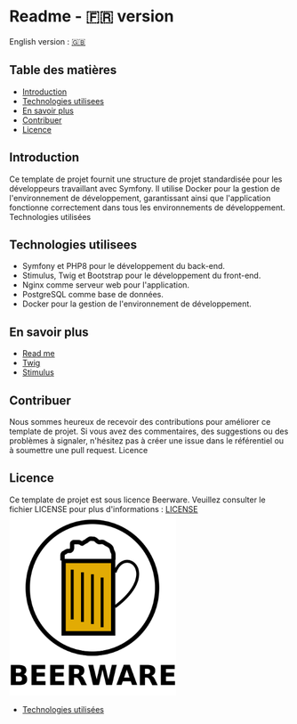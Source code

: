 # Readme - 🇫🇷 version

English version : [🇬🇧](wiki/en/Readme.md)
## Table des matières

- [Introduction](#introduction)
- [Technologies utilisees](#technologies-utilisees)
- [En savoir plus](#en-savoir-plus)
- [Contribuer](#contribuer)
- [Licence](#licence)

## Introduction
Ce template de projet fournit une structure de projet standardisée pour les développeurs travaillant avec Symfony. Il utilise Docker pour la gestion de l'environnement de développement, garantissant ainsi que l'application fonctionne correctement dans tous les environnements de développement.
Technologies utilisées

## Technologies utilisees

- Symfony et PHP8 pour le développement du back-end.
- Stimulus, Twig et Bootstrap pour le développement du front-end.
- Nginx comme serveur web pour l'application.
- PostgreSQL comme base de données.
- Docker pour la gestion de l'environnement de développement.

## En savoir plus
- [Read me](wiki/fr/moreInformations/readme.md)
- [Twig](wiki/fr/moreInformations/twig.md)
- [Stimulus](wiki/fr/moreInformations/stimulus.md)



## Contribuer

Nous sommes heureux de recevoir des contributions pour améliorer ce template de projet. Si vous avez des commentaires, des suggestions ou des problèmes à signaler, n'hésitez pas à créer une issue dans le référentiel ou à soumettre une pull request.
Licence
## Licence

Ce template de projet est sous licence Beerware. 
Veuillez consulter le fichier LICENSE pour plus d'informations : [LICENSE](LICENSE.md)
<img src="./wiki/images/BeerWare_Logo.png" alt="Nom de l'image" width="300">

- [Technologies utilisées](#technologies-utilisees)
